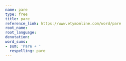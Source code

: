 ```yaml
---
name: pare
type: free
title: pare
reference_link: https://www.etymonline.com/word/pare
root_name: 
root_language: 
denotation: 
word_sums:
- sum: 'Pare + '
  respelling: pare
---
```

